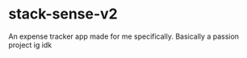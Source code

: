 # stack-sense-v2

An expense tracker app made for me specifically. Basically a passion project ig idk